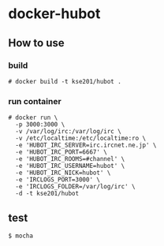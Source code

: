 # docker-hubot

## How to use
### build
```
# docker build -t kse201/hubot .
```
### run container
```
# docker run \
  -p 3000:3000 \
  -v /var/log/irc:/var/log/irc \
  -v /etc/localtime:/etc/localtime:ro \
  -e 'HUBOT_IRC_SERVER=irc.ircnet.ne.jp' \
  -e 'HUBOT_IRC_PORT=6667' \
  -e 'HUBOT_IRC_ROOMS=#channel' \
  -e 'HUBOT_IRC_USERNAME=hubot' \
  -e 'HUBOT_IRC_NICK=hubot' \
  -e 'IRCLOGS_PORT=3000' \
  -e 'IRCLOGS_FOLDER=/var/log/irc' \
  -d -t kse201/hubot
```
## test
```
$ mocha
```
